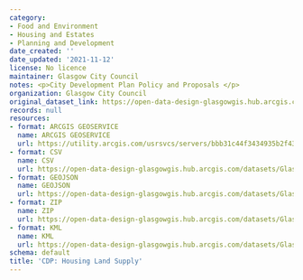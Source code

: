 ```yaml
---
category:
- Food and Environment
- Housing and Estates
- Planning and Development
date_created: ''
date_updated: '2021-11-12'
license: No licence
maintainer: Glasgow City Council
notes: <p>City Development Plan Policy and Proposals </p>
organization: Glasgow City Council
original_dataset_link: https://open-data-design-glasgowgis.hub.arcgis.com/maps/GlasgowGIS::cdp-housing-land-supply
records: null
resources:
- format: ARCGIS GEOSERVICE
  name: ARCGIS GEOSERVICE
  url: https://utility.arcgis.com/usrsvcs/servers/bbb31c44f3434935b2f432c16e225bbc/rest/services/AGOL/CDP_Policy_Proposals/FeatureServer/19
- format: CSV
  name: CSV
  url: https://open-data-design-glasgowgis.hub.arcgis.com/datasets/GlasgowGIS::cdp-housing-land-supply.csv?outSR=%7B%22latestWkid%22%3A27700%2C%22wkid%22%3A27700%7D
- format: GEOJSON
  name: GEOJSON
  url: https://open-data-design-glasgowgis.hub.arcgis.com/datasets/GlasgowGIS::cdp-housing-land-supply.geojson?outSR=%7B%22latestWkid%22%3A27700%2C%22wkid%22%3A27700%7D
- format: ZIP
  name: ZIP
  url: https://open-data-design-glasgowgis.hub.arcgis.com/datasets/GlasgowGIS::cdp-housing-land-supply.zip?outSR=%7B%22latestWkid%22%3A27700%2C%22wkid%22%3A27700%7D
- format: KML
  name: KML
  url: https://open-data-design-glasgowgis.hub.arcgis.com/datasets/GlasgowGIS::cdp-housing-land-supply.kml?outSR=%7B%22latestWkid%22%3A27700%2C%22wkid%22%3A27700%7D
schema: default
title: 'CDP: Housing Land Supply'
---
```

